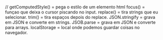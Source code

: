 // getComputedStyle() = pega o estilo de um elemento html
focus() = funçao que deixa o cursor piscando no input.
replace() = tira strings que eu selecionar.
trim() = tira espaços depois do replace.
JSON.stringify = grava em JSON e converte em strings.
JSOB.parse = grava em JSON e converte para arrays.
localStorage = local onde podemos guardar coisas no navegador.
